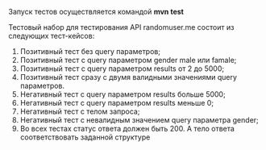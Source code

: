 Запуск тестов осуществляется командой **mvn test**

Тестовый набор для тестирования API randomuser.me состоит из следующих тест-кейсов:
1. Позитивный тест без query параметров;
2. Позитивный тест с query параметром gender male или famale;
3. Позитивный тест с query параметром results от 2 до 5000;
4. Позитивный тест сразу с двумя валидными значениями query параметров.
5. Негативный тест с query параметром results больше 5000;
6. Негативный тест с query параметром results меньше 0;
7. Негативный тест с телом запроса;
8. Негативный тест с невалидным значением query параметра gender;
9. Во всех тестах статус ответа должен быть 200. А тело ответа соответствовать заданной структуре 